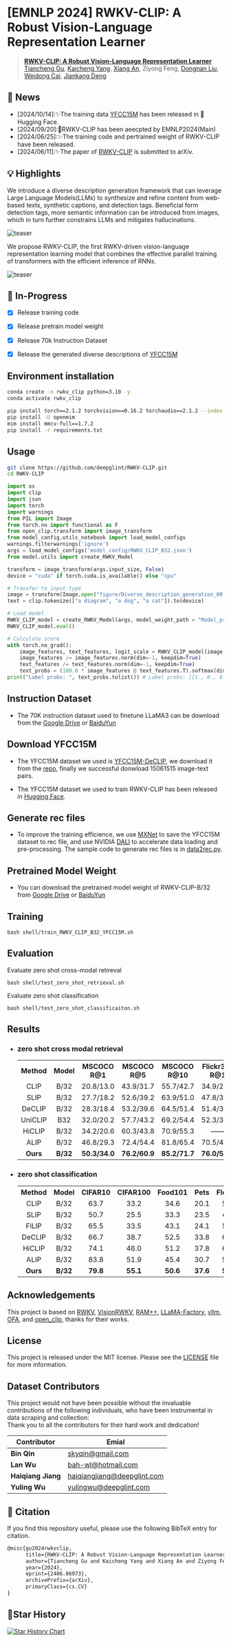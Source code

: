 # [EMNLP 2024] RWKV-CLIP: A Robust Vision-Language Representation Learner


> **[RWKV-CLIP: A Robust Vision-Language Representation Learner](https://arxiv.org/abs/2406.06973)** <br>
<a href="https://github.com/GaryGuTC">Tiancheng Gu</a>,</span>
<a href="https://kaicheng-yang0828.github.io">Kaicheng Yang</a>,</span>
<a href="https://github.com/anxiangsir">Xiang An</a>,</span>
Ziyong Feng,</span>
<a href="https://scholar.google.com/citations?user=JZzb8XUAAAAJ&hl=zh-CN">Dongnan Liu</a>,</span>
<a href="https://weidong-tom-cai.github.io/">Weidong Cai</a>,</span>
<a href="https://jiankangdeng.github.io">Jiankang Deng</a></span>

## 📣 News
- [2024/10/14]:✨The training data [YFCC15M](https://huggingface.co/datasets/Kaichengalex/YFCC15M) has been released in 🤗Hugging Face.
- [2024/09/20]:🎉RWKV-CLIP has been aeecpted by EMNLP2024(Main)
- [2024/06/25]:✨The training code and pertrained weight of RWKV-CLIP have been released.
- [2024/06/11]:✨The paper of [RWKV-CLIP](https://arxiv.org/abs/2406.06973) is submitted to arXiv.
## 💡 Highlights
We introduce a diverse description generation framework that can leverage Large Language Models(LLMs) to synthesize and refine content from web-based texts, synthetic captions, and detection tags. Beneficial form detection tags, more semantic information can be introduced from images, which in turn further constrains LLMs and mitigates hallucinations.

![teaser](figure/Diverse_description_generation_00.png)

We propose RWKV-CLIP, the first RWKV-driven vision-language representation learning model that combines the effective parallel training of transformers with the efficient inference of RNNs.

![teaser](figure/RWKV_architecture_00.png)


## 🎨 In-Progress
- [x] Release training code
- [x] Release pretrain model weight
- [x] Release 70k Instruction Dataset
- [x] Release the generated diverse descriptions of [YFCC15M](https://huggingface.co/datasets/Kaichengalex/YFCC15M)


## Environment installation
```bash
conda create -n rwkv_clip python=3.10 -y
conda activate rwkv_clip

pip install torch==2.1.2 torchvision==0.16.2 torchaudio==2.1.2 --index-url https://download.pytorch.org/whl/cu118
pip install -U openmim
mim install mmcv-full==1.7.2
pip install -r requirements.txt
```

## Usage
```bash
git clone https://github.com/deepglint/RWKV-CLIP.git
cd RWKV-CLIP
```

```python
import os
import clip
import json
import torch
import warnings
from PIL import Image
from torch.nn import functional as F
from open_clip.transform import image_transform
from model_config.utils_notebook import load_model_configs
warnings.filterwarnings('ignore')
args = load_model_configs('model_config/RWKV_CLIP_B32.json')
from model.utils import create_RWKV_Model

transform = image_transform(args.input_size, False)
device = "cuda" if torch.cuda.is_available() else "cpu"

# Transfer to input type
image = transform(Image.open("figure/Diverse_description_generation_00.png")).unsqueeze(0).to(device) 
text = clip.tokenize(["a diagram", "a dog", "a cat"]).to(device)

# Load model
RWKV_CLIP_model = create_RWKV_Model(args, model_weight_path = "Model_pretrained_weight.pt").to(device)
RWKV_CLIP_model.eval()

# Calculate score
with torch.no_grad():
    image_features, text_features, logit_scale = RWKV_CLIP_model(image, text)
    image_features /= image_features.norm(dim=-1, keepdim=True)
    text_features /= text_features.norm(dim=-1, keepdim=True)
    text_probs = (100.0 * image_features @ text_features.T).softmax(dim=-1)
print("Label probs: ", text_probs.tolist()) # Label probs: [[1., 0., 0.]]
```

## Instruction Dataset
- The 70K instruction dataset used to finetune LLaMA3 can be download from the [Google Drive](https://drive.google.com/file/d/1C5mAECH2rDnZfcOQmJpBXpfbhgEcm2C1/view?usp=drive_link) or [BaiduYun](https://pan.baidu.com/s/1xwGY_i-ADBd26pom9yENzA?pwd=zby2)

## Download YFCC15M
- The YFCC15M dataset we used is [YFCC15M-DeCLIP](https://arxiv.org/abs/2110.05208), we download it from the [repo](https://github.com/AdamRain/YFCC15M_downloader), finally we successful donwload 15061515 image-text pairs.

- The YFCC15M dataset we used to train RWKV-CLIP has been released in [Hugging Face](https://huggingface.co/datasets/Kaichengalex/YFCC15M).

## Generate rec files
- To improve the training efficience, we use [MXNet](https://github.com/apache/mxnet) to save the YFCC15M dataset to rec file, and use NVIDIA [DALI](https://github.com/NVIDIA/DALI) to accelerate data loading and pre-processing. The sample code to generate rec files is in [data2rec.py](data2rec.py).

## Pretrained Model Weight
- You can download the pretrained model weight of RWKV-CLIP-B/32 from [Google Drive](https://drive.google.com/file/d/1OnYoYt5oBZukv0jJ94wO_Uv5QUojHDk-/view?usp=drive_link) or [BaiduYun](https://pan.baidu.com/s/1PTwT84wSTMYt-M6sEu4IGQ?pwd=mfvh)

## Training

    bash shell/train_RWKV_CLIP_B32_YFCC15M.sh

## Evaluation
Evaluate zero shot cross-modal retireval

    bash shell/test_zero_shot_retrieval.sh

Evaluate zero shot classification

    bash shell/test_zero_shot_classificaiton.sh

## Results
- ### zero shot cross modal retrieval 
    <table><tbody>
    <!-- START TABLE -->
    <!-- TABLE HEADER -->
    <th valign="center">Method</th>
    <th valign="center">Model</th>
    <th valign="center">MSCOCO R@1</th>
    <th valign="center">MSCOCO R@5 </th>
    <th valign="center">MSCOCO R@10 </th>
    <th valign="center">Flickr30k R@1</th>
    <th valign="center">Flickr30k R@5</th>
    <th valign="center">Flickr30k R@10</th>
    <!-- TABLE BODY -->
    <tr>
    <td align="center">CLIP</td>
    <td align="center">B/32</td>
    <td align="center">20.8/13.0</td>
    <td align="center">43.9/31.7</td>
    <td align="center">55.7/42.7</td>
    <td align="center">34.9/23.4</td>
    <td align="center">63.9/47.2</td>
    <td align="center">75.9/58.9</td>
    </tr>
    <tr>
    <td align="center">SLIP</td>
    <td align="center">B/32</td>
    <td align="center">27.7/18.2</td>
    <td align="center">52.6/39.2</td>
    <td align="center">63.9/51.0</td>
    <td align="center">47.8/32.3</td>
    <td align="center">76.5/58.7</td>
    <td align="center">85.9/68.8</td>
    </tr>
    <tr>
    <td align="center">DeCLIP</td>
    <td align="center">B/32</td>
    <td align="center">28.3/18.4</td>
    <td align="center">53.2/39.6</td>
    <td align="center">64.5/51.4</td>
    <td align="center">51.4/34.3</td>
    <td align="center">80.2/60.3</td>
    <td align="center">88.9/70.7</td>
    </tr>
    <tr>
    <td align="center">UniCLIP</td>
    <td align="center">B32</td>
    <td align="center">32.0/20.2</td>
    <td align="center">57.7/43.2</td>
    <td align="center">69.2/54.4</td>
    <td align="center">52.3/34.8</td>
    <td align="center">81.6/62.0</td>
    <td align="center">89.0/72.0</td>
    </tr>
    <tr>
    <td align="center">HiCLIP</td>
    <td align="center">B/32</td>
    <td align="center">34.2/20.6</td>
    <td align="center">60.3/43.8</td>
    <td align="center">70.9/55.3</td>
    <td align="center">——</td>
    <td align="center">——</td>
    <td align="center">——</td>
    </tr>
    <tr>
    <td align="center">ALIP</td>
    <td align="center">B/32</td>
    <td align="center">46.8/29.3</td>
    <td align="center">72.4/54.4</td>
    <td align="center">81.8/65.4</td>
    <td align="center">70.5/48.9</td>
    <td align="center">91.9/75.1</td>
    <td align="center">95.7/82.9</td>
    </tr>
    <tr>
    <td align="center"><b>Ours</b></td>
    <td align="center"><b>B/32</b></td>
    <td align="center"><b>50.3/34.0</b></td>
    <td align="center"><b>76.2/60.9</b></td>
    <td align="center"><b>85.2/71.7</b></td>
    <td align="center"><b>76.0/57.6</b></td>
    <td align="center"><b>94.7/82.3</b></td>
    <td align="center"><b>97.6/88.7</b></td>
    </tr>
    </tbody></table>


- ### zero shot classification 
    <table><tbody>
    <!-- START TABLE -->
    <!-- TABLE HEADER -->
    <th valign="center">Method</th>
    <th valign="center">Model</th>
    <th valign="center">CIFAR10</th>
    <th valign="center">CIFAR100</th>
    <th valign="center">Food101</th>
    <th valign="center">Pets</th>
    <th valign="center">Flowers</th>
    <th valign="center">SUN397</th>
    <th valign="center">Cars</th>
    <th valign="center">DTD</th>
    <th valign="center">Caltech101</th>
    <th valign="center">Aircraft</th>
    <th valign="center">Imagenet</th>
    <th valign="center">Average</th>

    <!-- TABLE BODY -->
    <tr>
    <td align="center">CLIP</td>
    <td align="center">B/32</td>
    <td align="center">63.7</td>
    <td align="center">33.2</td>
    <td align="center">34.6</td>
    <td align="center">20.1</td>
    <td align="center">50.1</td>
    <td align="center">35.7</td>
    <td align="center">2.6</td>
    <td align="center">15.5</td>
    <td align="center">59.9</td>
    <td align="center">1.2</td>
    <td align="center">32.8</td>
    <td align="center">31.8</td>
    </tr>
    <tr>
    <td align="center">SLIP</td>
    <td align="center">B/32</td>
    <td align="center">50.7</td>
    <td align="center">25.5</td>
    <td align="center">33.3</td>
    <td align="center">23.5</td>
    <td align="center">49.0</td>
    <td align="center">34.7</td>
    <td align="center">2.8</td>
    <td align="center">14.4</td>
    <td align="center">59.9</td>
    <td align="center">1.7</td>
    <td align="center">34.3</td>
    <td align="center">30.0</td>
    </tr>
    <tr>
    <td align="center">FILIP</td>
    <td align="center">B/32</td>
    <td align="center">65.5</td>
    <td align="center">33.5</td>
    <td align="center">43.1</td>
    <td align="center">24.1</td>
    <td align="center">52.7</td>
    <td align="center">50.7</td>
    <td align="center">3.3</td>
    <td align="center">24.3</td>
    <td align="center">68.8</td>
    <td align="center">3.2</td>
    <td align="center">39.5</td>
    <td align="center">37.2</td>
    </tr>
    <tr>
    <td align="center">DeCLIP</td>
    <td align="center">B/32</td>
    <td align="center">66.7</td>
    <td align="center">38.7</td>
    <td align="center">52.5</td>
    <td align="center">33.8</td>
    <td align="center">60.8</td>
    <td align="center">50.3</td>
    <td align="center">3.8</td>
    <td align="center">27.7</td>
    <td align="center">74.7</td>
    <td align="center">2.1</td>
    <td align="center">43.2</td>
    <td align="center">41.3</td>
    </tr>
    <tr>
    <td align="center">HiCLIP</td>
    <td align="center">B/32</td>
    <td align="center">74.1</td>
    <td align="center">46.0</td>
    <td align="center">51.2</td>
    <td align="center">37.8</td>
    <td align="center">60.9</td>
    <td align="center">50.6</td>
    <td align="center">4.5</td>
    <td align="center">23.1</td>
    <td align="center">67.4</td>
    <td align="center">3.6</td>
    <td align="center">40.5</td>
    <td align="center">41.8</td>
    </tr>
    <tr>
    <td align="center">ALIP</td>
    <td align="center">B/32</td>
    <td align="center">83.8</td>
    <td align="center">51.9</td>
    <td align="center">45.4</td>
    <td align="center">30.7</td>
    <td align="center">54.8</td>
    <td align="center">47.8</td>
    <td align="center">3.4</td>
    <td align="center">23.2</td>
    <td align="center">74.1</td>
    <td align="center">2.7</td>
    <td align="center">40.3</td>
    <td align="center">41.7</td>
    </tr>
    <tr>
    <td align="center"><b>Ours</b></td>
    <td align="center"><b>B/32</b></td>
    <td align="center"><b>79.8</b></td>
    <td align="center"><b>55.1</b></td>
    <td align="center"><b>50.6</b></td>
    <td align="center"><b>37.6</b></td>
    <td align="center"><b>57.1</b></td>
    <td align="center"><b>54.0</b></td>
    <td align="center"><b>4.1</b></td>
    <td align="center"><b>24.6</b></td>
    <td align="center"><b>77.1</b></td>
    <td align="center"><b>4.0</b></td>
    <td align="center"><b>44.3</b></td>
    <td align="center"><b>44.4</b></td>
    </tbody></table>


## Acknowledgements
This project is based on [RWKV](https://github.com/BlinkDL/RWKV-LM), [VisionRWKV](https://github.com/OpenGVLab/Vision-RWKV), [RAM++](https://github.com/xinyu1205/recognize-anything), [LLaMA-Factory](https://github.com/hiyouga/LLaMA-Factory), [vllm](https://github.com/vllm-project/vllm), [OFA](https://github.com/OFA-Sys/OFA), and [open_clip](https://github.com/mlfoundations/open_clip), thanks for their works.

## License

This project is released under the MIT license. Please see the [LICENSE](LICENSE) file for more information.

## Dataset Contributors
This project would not have been possible without the invaluable contributions of the following individuals, who have been instrumental in data scraping and collection:  
Thank you to all the contributors for their hard work and dedication!

| Contributor      | Emial    |
|------------------|----------|
| **Bin Qin**         | skyqin@gmail.com              |
| **Lan Wu**          | bah-wl@hotmail.com            |
| **Haiqiang Jiang**  | haiqiangjiang@deepglint.com   |
| **Yuling Wu**       | yulingwu@deepglint.com        |


## 📖 Citation
If you find this repository useful, please use the following BibTeX entry for citation.
```latex
@misc{gu2024rwkvclip,
      title={RWKV-CLIP: A Robust Vision-Language Representation Learner}, 
      author={Tiancheng Gu and Kaicheng Yang and Xiang An and Ziyong Feng and Dongnan Liu and Weidong Cai and Jiankang Deng},
      year={2024},
      eprint={2406.06973},
      archivePrefix={arXiv},
      primaryClass={cs.CV}
}
```

## 🌟Star History

[![Star History Chart](https://api.star-history.com/svg?repos=deepglint/RWKV-CLIP&type=Date)](https://star-history.com/#deepglint/RWKV-CLIP&Date)
